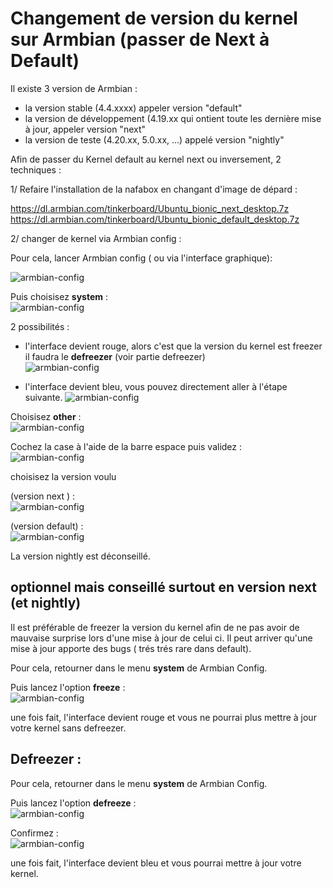 # Changement de version du kernel sur Armbian (passer de Next à Default)

Il existe 3 version de Armbian :
- la version stable (4.4.xxxx) appeler version "default"
- la version de développement (4.19.xx qui ontient toute les dernière mise à jour, appeler version "next"
- la version de teste (4.20.xx, 5.0.xx, ...) appelé version "nightly"

Afin de passer du Kernel default au kernel next ou inversement, 2 techniques :

1/ Refaire l'installation de la nafabox en changant d'image de dépard :

https://dl.armbian.com/tinkerboard/Ubuntu_bionic_next_desktop.7z
https://dl.armbian.com/tinkerboard/Ubuntu_bionic_default_desktop.7z

2/ changer de kernel via Armbian config :

Pour cela, lancer Armbian config ( ou via l'interface graphique):
 
![armbian-config](https://github.com/Patrick-81/NAFABox/raw/master/ConfigTinker/armbian_conf_prompt.png)

Puis choisisez **system** :    
![armbian-config](https://github.com/Patrick-81/NAFABox/raw/master/ConfigTinker/armbian_system.png)

2 possibilités :

- l'interface devient rouge, alors c'est que la version du kernel est freezer il faudra le **defreezer** (voir partie defreezer)    
![armbian-config](https://github.com/Patrick-81/NAFABox/raw/master/ConfigTinker/defreeze_1.png)

- l'interface devient bleu, vous pouvez directement aller à l'étape suivante.
![armbian-config](https://github.com/Patrick-81/NAFABox/raw/master/ConfigTinker/freeze_1.png)   

Choisisez **other** :    
![armbian-config](https://github.com/Patrick-81/NAFABox/raw/master/ConfigTinker/switch_kernel_1.png)

Cochez la case à l'aide de la barre espace puis validez :   
![armbian-config](https://github.com/Patrick-81/NAFABox/raw/master/ConfigTinker/switch_kernel_2.png)

choisisez la version voulu 

(version next ) :    
![armbian-config](https://github.com/Patrick-81/NAFABox/raw/master/ConfigTinker/switch_kernel_next.png)

(version default) :   
![armbian-config](https://github.com/Patrick-81/NAFABox/raw/master/ConfigTinker/switch_kernel_default.png)

La version nightly est déconseillé.

## optionnel mais conseillé surtout en version next (et nightly)

Il est préférable de freezer la version du kernel afin de ne pas avoir de mauvaise surprise lors d'une mise à jour de celui ci. Il peut arriver qu'une mise à jour apporte des bugs ( trés trés rare dans default).

Pour cela, retourner dans le menu **system** de Armbian Config.

Puis lancez l'option **freeze** :    
![armbian-config](https://github.com/Patrick-81/NAFABox/raw/master/ConfigTinker/freeze_1.png)

une fois fait, l'interface devient rouge et vous ne pourrai plus mettre à jour votre kernel sans defreezer.

## Defreezer :

Pour cela, retourner dans le menu **system** de Armbian Config.

Puis lancez l'option **defreeze** :    
![armbian-config](https://github.com/Patrick-81/NAFABox/raw/master/ConfigTinker/defreeze_1.png)

Confirmez :    
![armbian-config](https://github.com/Patrick-81/NAFABox/raw/master/ConfigTinker/defreeze_1.png)

une fois fait, l'interface devient bleu et vous pourrai mettre à jour votre kernel.
